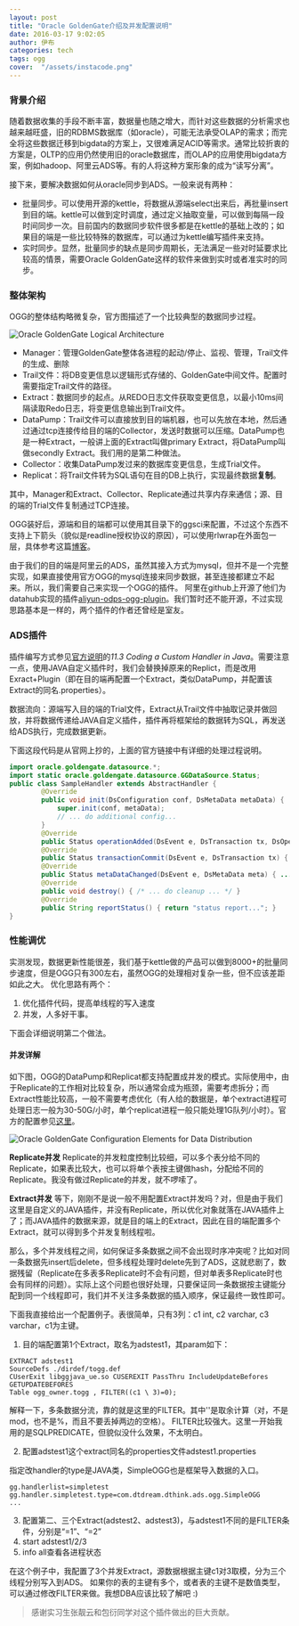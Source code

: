 ```yaml
---
layout: post
title: "Oracle GoldenGate介绍及并发配置说明"
date: 2016-03-17 9:02:05
author: 伊布
categories: tech
tags: ogg
cover:  "/assets/instacode.png"
---
```


### 背景介绍
随着数据收集的手段不断丰富，数据量也随之增大，而针对这些数据的分析需求也越来越旺盛，旧的RDBMS数据库（如oracle），可能无法承受OLAP的需求；而完全将这些数据迁移到bigdata的方案上，又很难满足ACID等需求。通常比较折衷的方案是，OLTP的应用仍然使用旧的oracle数据库，而OLAP的应用使用bigdata方案，例如hadoop、阿里云ADS等。有的人将这种方案形象的成为“读写分离”。

接下来，要解决数据如何从oracle同步到ADS。一般来说有两种：

- 批量同步。可以使用开源的kettle，将数据从源端select出来后，再批量insert到目的端。kettle可以做到定时调度，通过定义抽取变量，可以做到每隔一段时间同步一次。目前国内的数据同步软件很多都是在kettle的基础上改的；如果目的端是一些比较特殊的数据库，可以通过为kettle编写插件来支持。
- 实时同步。显然，批量同步的缺点是同步周期长，无法满足一些对时延要求比较高的情景，需要Oracle GoldenGate这样的软件来做到实时或者准实时的同步。

### 整体架构
OGG的整体结构略微复杂，官方图描述了一个比较典型的数据同步过程。

![Oracle GoldenGate Logical Architecture](https://docs.oracle.com/goldengate/1212/gg-winux/GWUAD/img/logicalarch2.jpg)

- Manager：管理GoldenGate整体各进程的起动/停止、监视、管理，Trail文件的生成、删除
- Trail文件：将DB变更信息以逻辑形式存储的、GoldenGate中间文件。配置时需要指定Trail文件的路径。
- Extract：数据同步的起点。从REDO日志文件获取变更信息，以最小10ms间隔读取Redo日志，将变更信息输出到Trail文件。
- DataPump：Trail文件可以直接放到目的端机器，也可以先放在本地，然后通过通过tcp连接传给目的端的Collector，发送时数据可以压缩。DataPump也是一种Extract，一般讲上面的Extract叫做primary Extract，将DataPump叫做secondly Extract。我们用的是第二种做法。
- Collector：收集DataPump发过来的数据库变更信息，生成Trial文件。
- Replicat：将Trail文件转为SQL语句在目的DB上执行，实现最终数据**复制**。

其中，Manager和Extract、Collector、Replicate通过共享内存来通信；源、目的端的Trial文件复制通过TCP连接。

OGG装好后，源端和目的端都可以使用其目录下的ggsci来配置，不过这个东西不支持上下箭头（貌似是readline授权协议的原因），可以使用rlwrap在外面包一层，具体参考这篇[博客](http://blog.itpub.net/29485627/viewspace-1766786/)。

由于我们的目的端是阿里云的ADS，虽然其接入方式为mysql，但并不是一个完整实现，如果直接使用官方OGG的mysql连接来同步数据，甚至连接都建立不起来。所以，我们需要自己来实现一个OGG的插件。
阿里在github上开源了他们为datahub实现的插件[aliyun-odps-ogg-plugin](https://github.com/aliyun/aliyun-odps-ogg-plugin)。我们暂时还不能开源，不过实现思路基本是一样的，两个插件的作者还曾经是室友。

### ADS插件

插件编写方式参见[官方说明](https://docs.oracle.com/goldengate/bd1221/gg-bd/GBDIN/java_msgdel_custom.htm#GBDIN326)的*11.3 Coding a Custom Handler in Java*。需要注意一点，使用JAVA自定义插件时，我们会替换掉原来的Replict，而是改用Exract+Plugin（即在目的端再配置一个Extract，类似DataPump，并配置该Extract的同名.properties）。

数据流向：源端写入目的端的Trial文件，Extract从Trail文件中抽取记录并做回放，并将数据传递给JAVA自定义插件，插件再将框架给的数据转为SQL，再发送给ADS执行，完成数据更新。

下面这段代码是从官网上抄的，上面的官方链接中有详细的处理过程说明。

```java
import oracle.goldengate.datasource.*;
import static oracle.goldengate.datasource.GGDataSource.Status;
public class SampleHandler extends AbstractHandler {
        @Override
        public void init(DsConfiguration conf, DsMetaData metaData) {
            super.init(conf, metaData);
            // ... do additional config...
        }
        @Override
        public Status operationAdded(DsEvent e, DsTransaction tx, DsOperation op) { ... }
        @Override
        public Status transactionCommit(DsEvent e, DsTransaction tx) { ... }
        @Override
        public Status metaDataChanged(DsEvent e, DsMetaData meta) { .... }
        @Override
        public void destroy() { /* ... do cleanup ... */ }
        @Override
        public String reportStatus() { return "status report..."; }
}
```

### 性能调优
实测发现，数据更新性能很差，我们基于kettle做的产品可以做到8000+的批量同步速度，但是OGG只有300左右，虽然OGG的处理相对复杂一些，但不应该差距如此之大。
优化思路有两个：

1. 优化插件代码，提高单线程的写入速度
2. 并发，人多好干事。

下面会详细说明第二个做法。

#### 并发详解

如下图，OGG的DataPump和Replicat都支持配置成并发的模式。实际使用中，由于Replicate的工作相对比较复杂，所以通常会成为瓶颈，需要考虑拆分；而Extract性能比较高，一般不需要考虑优化（有人给的数据是，单个extract进程可处理日志一般为30-50G/小时，单个replicat进程一般只能处理1G队列/小时）。官方的配置参见[这里](https://docs.oracle.com/goldengate/1212/gg-winux/GWUAD/wu_data_distribution.htm#GWUAD243)。

![Oracle GoldenGate Configuration Elements for Data Distribution](https://docs.oracle.com/goldengate/1212/gg-winux/GWUAD/img/data_pump_multi.jpg)

**Replicate并发**
Replicate的并发粒度控制比较细，可以多个表分给不同的Replicate，如果表比较大，也可以将单个表按主键做hash，分配给不同的Replicate。我没有做过Replicate的并发，就不啰嗦了。



**Extract并发**
等下，刚刚不是说一般不用配置Extract并发吗？对，但是由于我们这里是自定义的JAVA插件，并没有Replicate，所以优化对象就落在JAVA插件上了；而JAVA插件的数据来源，就是目的端上的Extract，因此在目的端配置多个Extract，就可以得到多个并发复制线程啦。

那么，多个并发线程之间，如何保证多条数据之间不会出现时序冲突呢？比如对同一条数据先insert后delete，但多线程处理时delete先到了ADS，这就悲剧了，数据残留（Replicate在多表多Replicate时不会有问题，但对单表多Replicate时也会有同样的问题）。实际上这个问题也很好处理，只要保证同一条数据按主键能分配到同一个线程即可，我们并不关注多条数据的插入顺序，保证最终一致性即可。


下面我直接给出一个配置例子。表很简单，只有3列：c1 int, c2 varchar, c3 varchar，c1为主键。

1. 目的端配置第1个Extract，取名为adstest1，其param如下：

```
EXTRACT adstest1
SourceDefs ./dirdef/togg.def
CUserExit libggjava_ue.so CUSEREXIT PassThru IncludeUpdateBefores
GETUPDATEBEFORES
Table ogg_owner.togg , FILTER((c1 \ 3)=0);
```

解释一下，多条数据分流，靠的就是这里的FILTER。其中'\'是取余计算（对，不是mod，也不是%，而且不要丢掉两边的空格）。
FILTER比较强大。这里一开始我用的是SQLPREDICATE，但貌似没什么效果，不太明白。

2. 配置adstest1这个extract同名的properties文件adstest1.properties

指定改handler的type是JAVA类，SimpleOGG也是框架导入数据的入口。

```
gg.handlerlist=simpletest
gg.handler.simpletest.type=com.dtdream.dthink.ads.ogg.SimpleOGG
...
```

3. 配置第二、三个Extract(adstest2、adstest3)，与adstest1不同的是FILTER条件，分别是“=1”、“=2”
4. start adstest1/2/3
5. info all查看各进程状态

在这个例子中，我配置了3个并发Extract，源数据根据主键c1对3取模，分为三个线程分别写入到ADS。
如果你的表的主键有多个，或者表的主键不是数值类型，可以通过修改FILTER来做。我想DBA应该比较了解吧 :)



> 感谢实习生张靓云和包衍同学对这个插件做出的巨大贡献。

